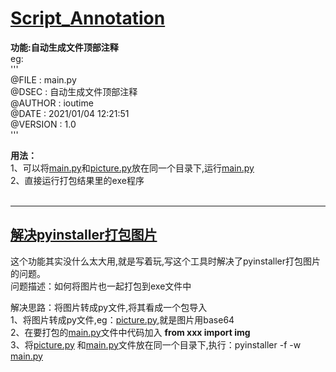 # **[Script_Annotation](https://github.com/ioutime/Tools/blob/master/Script_Annotation)**<br>

**功能:自动生成文件顶部注释**<br>
     eg:<br>'''<br>
        @FILE    :   main.py<br>
        @DSEC    :   自动生成文件顶部注释<br>
        @AUTHOR  :   ioutime<br>
        @DATE    :   2021/01/04  12:21:51<br>
        @VERSION :   1.0<br>
        '''<br>

**用法：** <br>
    1、可以将[main.py](https://github.com/ioutime/Tools/blob/master/Script_Annotation/main.py)和[picture.py](https://github.com/ioutime/Tools/blob/master/Script_Annotation/picture.py)放在同一个目录下,运行[main.py](https://github.com/ioutime/Tools/blob/master/Script_Annotation/main.py)<br>
    2、直接运行打包结果里的exe程序<br>
<br>

***

## [解决pyinstaller打包图片]()

这个功能其实没什么太大用,就是写着玩,写这个工具时解决了pyinstaller打包图片的问题。<br>
问题描述：如何将图片也一起打包到exe文件中<br>

解决思路：将图片转成py文件,将其看成一个包导入<br>
    1、将图片转成py文件,eg：[picture.py](https://github.com/ioutime/Tools/blob/master/Script_Annotation/picture.py),就是图片用base64<br>
    2、在要打包的[main.py](https://github.com/ioutime/Tools/blob/master/Script_Annotation/main.py)文件中代码加入 **from xxx import img**<br>
    3、将[picture.py](https://github.com/ioutime/Tools/blob/master/Script_Annotation/picture.py) 和[main.py](https://github.com/ioutime/Tools/Script_Annotation/main.py)文件放在同一个目录下,执行：pyinstaller -f -w [main.py](https://github.com/ioutime/Tools/blob/master/Script_Annotation/main.py)